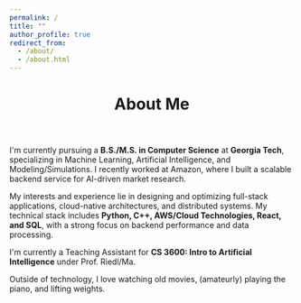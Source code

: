 ```yaml
---
permalink: /
title: ""
author_profile: true
redirect_from: 
  - /about/
  - /about.html
---
```

<div class="about-page">

  <header>
    <h1>About Me</h1>
  </header>

  <article>
    <p>
      I'm currently pursuing a <strong>B.S./M.S. in Computer Science</strong> at <strong>Georgia Tech</strong>, specializing in Machine Learning, Artificial Intelligence, and Modeling/Simulations. I recently worked at Amazon, where I built a scalable backend service for AI-driven market research.
      <!-- , and will be joining Meta as a Software Engineer Intern this summer. -->
    </p>
    <p>
      My interests and experience lie in designing and optimizing full-stack applications, cloud-native architectures, and distributed systems. My technical stack includes <strong>Python, C++, AWS/Cloud Technologies, React, and SQL</strong>, with a strong focus on backend performance and data processing.
    </p>
    <p>
      I'm currently a Teaching Assistant for <strong>CS 3600: Intro to Artificial Intelligence</strong> under Prof. Riedl/Ma.
    </p>
    <p>
      Outside of technology, I love watching old movies, (amateurly) playing the piano, and lifting weights.
    </p>
  </article>

</div>
